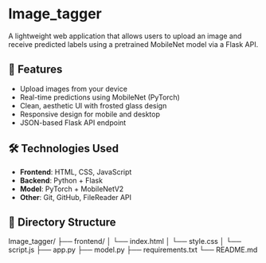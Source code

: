 # Image_tagger
A lightweight web application that allows users to upload an image and receive predicted labels using a pretrained MobileNet model via a Flask API.

## 🚀 Features
- Upload images from your device
- Real-time predictions using MobileNet (PyTorch)
- Clean, aesthetic UI with frosted glass design
- Responsive design for mobile and desktop
- JSON-based Flask API endpoint


## 🛠️ Technologies Used

- **Frontend**: HTML, CSS, JavaScript
- **Backend**: Python + Flask
- **Model**: PyTorch + MobileNetV2
- **Other**: Git, GitHub, FileReader API

## 📁 Directory Structure

Image_tagger/
├── frontend/
│ └── index.html
│ └── style.css
│ └── script.js
├── app.py
├── model.py
├── requirements.txt
└── README.md
